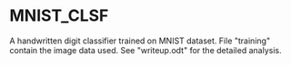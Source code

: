 # MNIST_CLSF
A handwritten digit classifier trained on MNIST dataset.
File "training" contain the image data used.
See "writeup.odt" for the detailed analysis.
